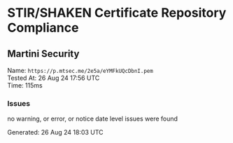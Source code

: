 # STIR/SHAKEN Certificate Repository Compliance

## Martini Security

Name: `https://p.mtsec.me/2e5a/eYMFkUQcDbnI.pem`\
Tested At: 26 Aug 24 17:56 UTC\
Time: 115ms

### Issues

no warning, or error, or notice date level issues were found

Generated: 26 Aug 24 18:03 UTC